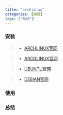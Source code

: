 ```yaml
---
title: "archlinux"
categories: [编程]
tags: ["系统"]
---
```


### 安装
> * [ARCHLINUX官网](https://archlinux.org/)

> * [ARCOLINUX官网](https://arcolinux.com/)

> * [UBUNTU官网](https://www.ubuntu.com)

> * [DEBIAN官网](https://www.debian.org/)

### 使用

### 总结